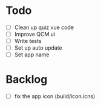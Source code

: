 # Todo
- [ ] Clean up quiz vue code
- [ ] Improve QCM ui
- [ ] Write tests
- [ ] Set up auto update
- [ ] Set app name

# Backlog
- [ ] fix the app icon (build/icon.icns)
